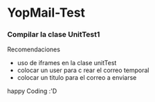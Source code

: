 # YopMail-Test

### Compilar la clase UnitTest1

Recomendaciones

- uso de iframes en la clase unitTest
- colocar un user para c rear el correo temporal
- colocar un titulo para el correo a enviarse

happy Coding :'D
